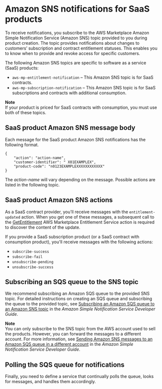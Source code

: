 # Amazon SNS notifications for SaaS products<a name="saas-notification"></a>

To receive notifications, you subscribe to the AWS Marketplace Amazon Simple Notification Service \(Amazon SNS\) topic provided to you during product creation\. The topic provides notifications about changes to customers’ subscription and contract entitlement statuses\. This enables you to know when to provide and revoke access for specific customers\. 

The following Amazon SNS topics are specific to software as a service \(SaaS\) products:
+ `aws-mp-entitlement-notification` – This Amazon SNS topic is for SaaS contracts\. 
+ `aws-mp-subscription-notification` – This Amazon SNS topic is for SaaS subscriptions and contracts with additional consumption\.

**Note**  
If your product is priced for SaaS contracts with consumption, you must use both of these topics\.

## SaaS product Amazon SNS message body<a name="saas-sns-message-body"></a>

Each message for the SaaS product Amazon SNS notifications has the following format\.

```
{
    "action": "action-name",
    "customer-identifier": " X01EXAMPLEX",
    "product-code": "n0123EXAMPLEXXXXXXXXXXXX"
}
```

The *action\-name* will vary depending on the message\. Possible actions are listed in the following topic\.

## SaaS product Amazon SNS actions<a name="saas-sns-actions"></a>

As a SaaS contract provider, you'll receive messages with the `entitlement-updated` action\. When you get one of these messages, a subsequent call to the [GetEntitlement](https://docs.aws.amazon.com/marketplaceentitlement/latest/APIReference/API_GetEntitlements.html) AWS Marketplace Entitlement Service action is required to discover the content of the update\.

If you provide a SaaS subscription product \(or a SaaS contract with consumption product\), you'll receive messages with the following actions:
+ `subscribe-success`
+ `subscribe-fail`
+ `unsubscribe-pending`
+ `unsubscribe-success`

## Subscribing an SQS queue to the SNS topic<a name="subscribing-an-sqs-queue-to-the-sns-topic"></a>

 We recommend subscribing an Amazon SQS queue to the provided SNS topic\. For detailed instructions on creating an SQS queue and subscribing the queue to the provided topic, see [ Subscribing an Amazon SQS queue to an Amazon SNS topic](https://docs.aws.amazon.com/sns/latest/dg/subscribe-sqs-queue-to-sns-topic.html) in the *Amazon Simple Notification Service Developer Guide*\.

**Note**  
You can only subscribe to the SNS topic from the AWS account used to sell the products\. However, you can forward the messages to a different account\. For more information, see [Sending Amazon SNS messages to an Amazon SQS queue in a different account](https://docs.aws.amazon.com/sns/latest/dg/sns-send-message-to-sqs-cross-account.html) in the *Amazon Simple Notification Service Developer Guide*\.

## Polling the SQS queue for notifications<a name="polling-the-sqs-for-notifications"></a>

 Finally, you need to define a service that continually polls the queue, looks for messages, and handles them accordingly\.
